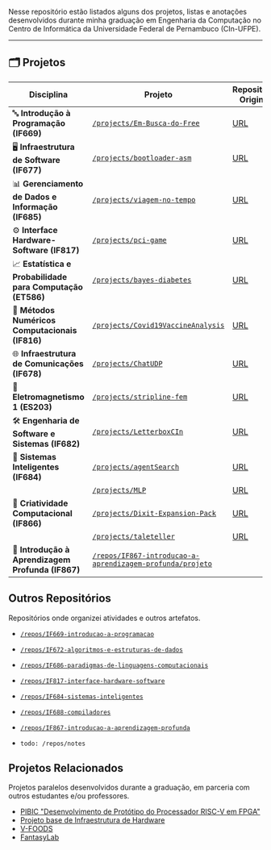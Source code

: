 Nesse repositório estão listados alguns dos projetos, listas e anotações desenvolvidos durante minha graduação em Engenharia da Computação no Centro de Informática da Universidade Federal de Pernambuco (CIn-UFPE).

---

## 🗂️ Projetos

| **Disciplina**                                              | **Projeto**                                                       | **Repositório Original**                                                 |
|-------------------------------------------------------------|-------------------------------------------------------------------|--------------------------------------------------------------------|
| 🔤 **Introdução à Programação (IF669)**                     | [`/projects/Em-Busca-do-Free`](./projects/Em-Busca-do-Free)       | [URL](https://github.com/nathaliafab/Em-Busca-do-Free) |
| 🖥️ **Infraestrutura de Software (IF677)**                   | [`/projects/bootloader-asm`](./projects/bootloader-asm)           | [URL](https://github.com/saranicoly/bootloader-asm)   |
| 📊 **Gerenciamento de Dados e Informação (IF685)**          | [`/projects/viagem-no-tempo`](./projects/viagem-no-tempo)         | [URL](https://github.com/saranicoly/viagem-no-tempo)  |
| ⚙️ **Interface Hardware-Software (IF817)**                  | [`/projects/pci-game`](./projects/pci-game)                       | [URL](https://github.com/mateuseap/ihs-project)       |
| 📈 **Estatística e Probabilidade para Computação (ET586)**   | [`/projects/bayes-diabetes`](./projects/bayes-diabetes)           | [URL](https://github.com/SarahLMelo/AirplaneAnalysis)  |
| 🔢 **Métodos Numéricos Computacionais (IF816)**             | [`/projects/Covid19VaccineAnalysis`](./projects/Covid19VaccineAnalysis) | [URL](https://github.com/SarahLMelo/Covid19VaccineAnalysis) |
| 🌐 **Infraestrutura de Comunicações (IF678)**               | [`/projects/ChatUDP`](./projects/ChatUDP)                         | [URL](https://github.com/nathaliafab/ChatUDP)         |
| 🧲 **Eletromagnetismo 1 (ES203)**                             | [`/projects/stripline-fem`](./projects/stripline-fem)             | [URL](https://gist.github.com/nathaliafab/c4a2f640d7ee60b619d76eb8cf2864ef) |
| 🛠️ **Engenharia de Software e Sistemas (IF682)**           | [`/projects/LetterboxCIn`](./projects/LetterboxCIn)               | [URL](https://github.com/SarahLMelo/ess-review-share) |
| 🧠 **Sistemas Inteligentes (IF684)**                        | [`/projects/agentSearch`](./projects/agentSearch)                 | [URL](https://github.com/mrcndz/agentSearch)          |
|                                                             | [`/projects/MLP`](./projects/MLP)                                 | [URL](https://github.com/fernandesbarreto/MLP)        |
| 🎨 **Criatividade Computacional (IF866)**                   | [`/projects/Dixit-Expansion-Pack`](./projects/Dixit-Expansion-Pack) | [URL](https://github.com/joaomadruga/Dixit-Expansion-Pack) |
|                                                             | [`/projects/taleteller`](./projects/taleteller)                   | [URL](https://github.com/joaomadruga/taleteller)     |
| 🧠 **Introdução à Aprendizagem Profunda (IF867)**                               | [`/repos/IF867-introducao-a-aprendizagem-profunda/projeto`](./repos/IF867-introducao-a-aprendizagem-profunda/projeto)

## Outros Repositórios
Repositórios onde organizei atividades e outros artefatos.

- [`/repos/IF669-introducao-a-programacao`](./repos/IF669-introducao-a-programacao)

- [`/repos/IF672-algoritmos-e-estruturas-de-dados`](./repos/IF672-algoritmos-e-estruturas-de-dados)

- [`/repos/IF686-paradigmas-de-linguagens-computacionais`](./repos/IF686-paradigmas-de-linguagens-computacionais)

- [`/repos/IF817-interface-hardware-software`](./repos/IF817-interface-hardware-software)

- [`/repos/IF684-sistemas-inteligentes`](./repos/IF684-sistemas-inteligentes)

- [`/repos/IF688-compiladores`](./repos/IF688-compiladores)

- [`/repos/IF867-introducao-a-aprendizagem-profunda`](./repos/IF867-introducao-a-aprendizagem-profunda)

- `todo: /repos/notes`

## Projetos Relacionados
Projetos paralelos desenvolvidos durante a graduação, em parceria com outros estudantes e/ou professores.

- [PIBIC "Desenvolvimento de Protótipo do Processador RISC-V em FPGA"](https://github.com/estufa-cin-ufpe/RISC-V-Pipeline)
- [Projeto base de Infraestrutura de Hardware](https://github.com/nathaliafab/Projeto_IH_RISC-V)
- [V-FOODS](https://github.com/artursanntos/vfoods)
- [FantasyLab](https://github.com/nathaliafab/FantasyLab)

